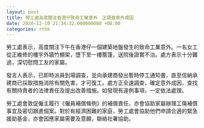 ```yaml
---
layout: post
title: 勞工處高度關注香港仔致命工業意外　正調查意外成因
date: 2020-12-10 21:34:32.000000000 +08:00
categories: rthk
---
```


勞工處表示，高度關注下午在香港仔一個建築地盤發生的致命工業意外。一名女工從正維修的樓宇外牆竹棚架，墮下至一樓簷篷，送院後證實不治。處方表示十分難過，深切慰問工友的家屬。

發言人表示，已即時派員到場調查，並向承建商發出暫時停工通知書，直至信納承建商已採取措施消除有關危害，才可復工。處方正全速調查，確定意外成因，查找有關持責者的法律責任及提出改善措施。如發現有違例事項，一定依法處理。
 
勞工處會敦促僱主履行《僱員補償條例》的補償責任，亦會協助家屬辦理工傷補償事宜及密切跟進個案。對於有經濟困難的家庭，勞工處會協助他們申請合適的緊急援助基金，亦會因應家屬需要及意願，聯絡社署協助。
